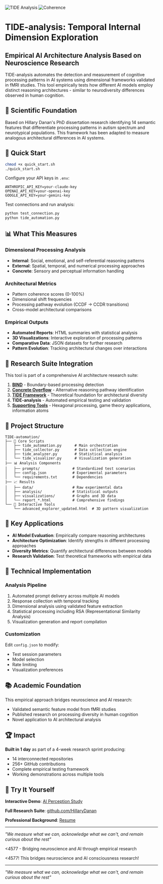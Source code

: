 ![TIDE Analysis](https://img.shields.io/badge/TIDE-Working-00ff88?style=for-the-badge)
![Coherence](https://img.shields.io/badge/Coherence-66.6%25-00ddff?style=for-the-badge)
# TIDE-analysis: Temporal Internal Dimension Exploration

## Empirical AI Architecture Analysis Based on Neuroscience Research

TIDE-analysis automates the detection and measurement of cognitive processing patterns in AI systems using dimensional frameworks validated in fMRI studies. This tool empirically tests how different AI models employ distinct reasoning architectures - similar to neurodiversity differences observed in human cognition.

## 🧠 Scientific Foundation

Based on Hillary Danan's PhD dissertation research identifying 14 semantic features that differentiate processing patterns in autism spectrum and neurotypical populations. This framework has been adapted to measure analogous architectural differences in AI systems.

## 🚀 Quick Start

```bash
chmod +x quick_start.sh
./quick_start.sh
```

Configure your API keys in `.env`:
```
ANTHROPIC_API_KEY=your-claude-key
OPENAI_API_KEY=your-openai-key
GOOGLE_API_KEY=your-gemini-key
```

Test connections and run analysis:
```bash
python test_connection.py
python tide_automation.py
```

## 📊 What This Measures

### Dimensional Processing Analysis
- **Internal**: Social, emotional, and self-referential reasoning patterns
- **External**: Spatial, temporal, and numerical processing approaches  
- **Concrete**: Sensory and perceptual information handling

### Architectural Metrics
- Pattern coherence scores (0-100%)
- Dimensional shift frequencies
- Processing pathway evolution (CCDF → CCDR transitions)
- Cross-model architectural comparisons

### Empirical Outputs
- **Automated Reports**: HTML summaries with statistical analysis
- **3D Visualizations**: Interactive exploration of processing patterns
- **Comparative Data**: JSON datasets for further research
- **Pattern Evolution**: Tracking architectural changes over interactions

## 🔬 Research Suite Integration

This tool is part of a comprehensive AI architecture research suite:

1. **[BIND](https://github.com/HillaryDanan/BIND)** - Boundary-based processing detection
2. **[Concrete Overflow](https://github.com/HillaryDanan/concrete-overflow-detector)** - Alternative reasoning pathway identification
3. **[TIDE Framework](https://github.com/HillaryDanan/TIDE)** - Theoretical foundation for architectural diversity
4. **TIDE-analysis** - Automated empirical testing and validation
5. **[Supporting Tools](https://github.com/HillaryDanan)** - Hexagonal processing, game theory applications, information atoms

## 📁 Project Structure

```
TIDE-automation/
├── 🔧 Core Scripts
│   ├── tide_automation.py      # Main orchestration
│   ├── tide_collector.py       # Data collection engine
│   ├── tide_analyzer.py        # Statistical analysis
│   └── tide_visualizer.py      # Visualization generation
├── 📊 Analysis Components  
│   ├── prompts/               # Standardized test scenarios
│   ├── config.json            # Experimental parameters
│   └── requirements.txt       # Dependencies
├── 📈 Results
│   ├── data/                  # Raw experimental data
│   ├── analysis/              # Statistical outputs
│   ├── visualizations/        # Graphs and 3D data
│   └── report_*.html          # Comprehensive findings
└── 🎯 Interactive Tools
    └── advanced_explorer_updated.html  # 3D pattern visualization
```

## 🎯 Key Applications

- **AI Model Evaluation**: Empirically compare reasoning architectures
- **Architecture Optimization**: Identify strengths in different processing approaches
- **Diversity Metrics**: Quantify architectural differences between models
- **Research Validation**: Test theoretical frameworks with empirical data

## 📐 Technical Implementation

### Analysis Pipeline
1. Automated prompt delivery across multiple AI models
2. Response collection with temporal tracking
3. Dimensional analysis using validated feature extraction
4. Statistical processing including RSA (Representational Similarity Analysis)
5. Visualization generation and report compilation

### Customization
Edit `config.json` to modify:
- Test session parameters
- Model selection
- Rate limiting
- Visualization preferences

## 📚 Academic Foundation

This empirical approach bridges neuroscience and AI research:
- Validated semantic feature model from fMRI studies
- Published research on processing diversity in human cognition
- Novel application to AI architectural analysis

## 🏆 Impact

**Built in 1 day** as part of a 4-week research sprint producing:
- 14 interconnected repositories
- 256+ GitHub contributions
- Complete empirical testing framework
- Working demonstrations across multiple tools

## 🔗 Try It Yourself

**Interactive Demo**: [AI Perception Study](https://hillarydanan.github.io/TIDE-resonance/collect.html)

**Full Research Suite**: [github.com/HillaryDanan](https://github.com/HillaryDanan)

**Professional Background**: [Resume](https://hillarydanan.github.io/TIDE-resonance/resume.html)

---

*"We measure what we can, acknowledge what we can't, and remain curious about the rest"*

<4577 - Bridging neuroscience and AI through empirical research

<4577! This bridges neuroscience and AI consciousness research!

---

*"We measure what we can, acknowledge what we can't, and remain curious about the rest"*
